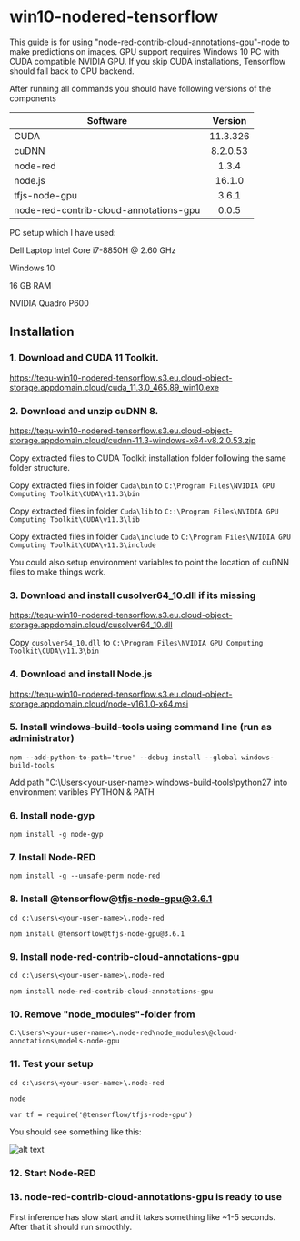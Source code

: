 # win10-nodered-tensorflow
This guide is for using "node-red-contrib-cloud-annotations-gpu"-node to make predictions on images. GPU support requires Windows 10 PC with CUDA compatible NVIDIA GPU. If you skip CUDA installations, Tensorflow should fall back to CPU backend.

After running all commands you should have following versions of the components

| Software      | Version       | 
| ------------- |:-------------:| 
| CUDA          | 11.3.326      |  
| cuDNN         | 8.2.0.53	    | 
| node-red	    | 1.3.4	        |
| node.js       | 16.1.0        |
| tfjs-node-gpu | 3.6.1	        | 
| node-red-contrib-cloud-annotations-gpu | 0.0.5 |

PC setup which I have used:

Dell Laptop
Intel Core i7-8850H @ 2.60 GHz

Windows 10

16 GB RAM

NVIDIA Quadro P600


## Installation


### 1. Download and CUDA 11 Toolkit.

https://tequ-win10-nodered-tensorflow.s3.eu.cloud-object-storage.appdomain.cloud/cuda_11.3.0_465.89_win10.exe


### 2. Download and unzip cuDNN 8.

https://tequ-win10-nodered-tensorflow.s3.eu.cloud-object-storage.appdomain.cloud/cudnn-11.3-windows-x64-v8.2.0.53.zip

Copy extracted files to CUDA Toolkit installation folder following the same folder structure.

Copy extracted files in folder ```Cuda\bin``` to ```C:\Program Files\NVIDIA GPU Computing Toolkit\CUDA\v11.3\bin```

Copy extracted files in folder ```Cuda\lib``` to ```C::\Program Files\NVIDIA GPU Computing Toolkit\CUDA\v11.3\lib```

Copy extracted files in folder ```Cuda\include``` to ```C:\Program Files\NVIDIA GPU Computing Toolkit\CUDA\v11.3\include```


You could also setup environment variables to point the location of cuDNN files to make things work.


### 3. Download and install cusolver64_10.dll if its missing

https://tequ-win10-nodered-tensorflow.s3.eu.cloud-object-storage.appdomain.cloud/cusolver64_10.dll

Copy ```cusolver64_10.dll``` to ```C:\Program Files\NVIDIA GPU Computing Toolkit\CUDA\v11.3\bin```


### 4. Download and install Node.js

https://tequ-win10-nodered-tensorflow.s3.eu.cloud-object-storage.appdomain.cloud/node-v16.1.0-x64.msi


### 5. Install windows-build-tools using command line (run as administrator)

```
npm --add-python-to-path='true' --debug install --global windows-build-tools
```

Add path "C:\Users\<your-user-name>\.windows-build-tools\python27 into environment varibles PYTHON & PATH


### 6. Install node-gyp

```
npm install -g node-gyp
```


### 7. Install Node-RED

```
npm install -g --unsafe-perm node-red
```


### 8. Install @tensorflow@tfjs-node-gpu@3.6.1
```
cd c:\users\<your-user-name>\.node-red
```

```
npm install @tensorflow@tfjs-node-gpu@3.6.1
```


### 9. Install node-red-contrib-cloud-annotations-gpu

```
cd c:\users\<your-user-name>\.node-red
```

```
npm install node-red-contrib-cloud-annotations-gpu
```


### 10. Remove "node_modules"-folder from  

```
C:\Users\<your-user-name>\.node-red\node_modules\@cloud-annotations\models-node-gpu
```


### 11. Test your setup

```
cd c:\users\<your-user-name>\.node-red
```

```
node
```

```
var tf = require('@tensorflow/tfjs-node-gpu')
```

You should see something like this:

![alt text](
https://github.com/juhaautioniemi/win10-nodered-tensorflow/blob/master/images/node_test.JPG "Node-RED log")

### 12. Start Node-RED 

### 13. node-red-contrib-cloud-annotations-gpu is ready to use

First inference has slow start and it takes something like ~1-5 seconds. After that it should run smoothly.

